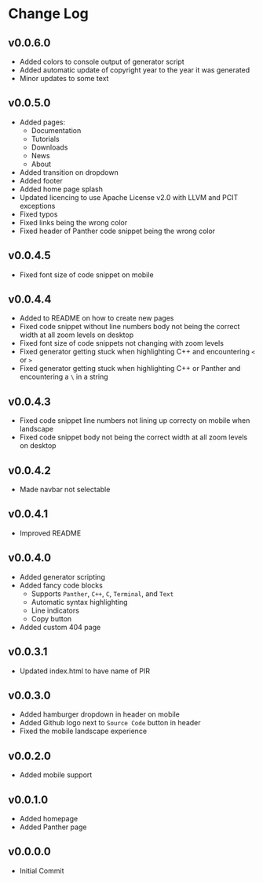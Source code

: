 # Change Log

<!---------------------------------->
## v0.0.6.0
- Added colors to console output of generator script
- Added automatic update of copyright year to the year it was generated
- Minor updates to some text


<!---------------------------------->
## v0.0.5.0
- Added pages:
	- Documentation
	- Tutorials
	- Downloads
	- News
	- About
- Added transition on dropdown
- Added footer
- Added home page splash
- Updated licencing to use Apache License v2.0 with LLVM and PCIT exceptions
- Fixed typos
- Fixed links being the wrong color
- Fixed header of Panther code snippet being the wrong color


<!---------------------------------->
## v0.0.4.5
- Fixed font size of code snippet on mobile


<!---------------------------------->
## v0.0.4.4
- Added to README on how to create new pages 
- Fixed code snippet without line numbers body not being the correct width at all zoom levels on desktop
- Fixed font size of code snippets not changing with zoom levels
- Fixed generator getting stuck when highlighting C++ and encountering `<` or `>`
- Fixed generator getting stuck when highlighting C++ or Panther and encountering a `\` in a string


<!---------------------------------->
## v0.0.4.3
- Fixed code snippet line numbers not lining up correcty on mobile when landscape
- Fixed code snippet body not being the correct width at all zoom levels on desktop


<!---------------------------------->
## v0.0.4.2
- Made navbar not selectable


<!---------------------------------->
## v0.0.4.1
- Improved README


<!---------------------------------->
## v0.0.4.0
- Added generator scripting
- Added fancy code blocks
	- Supports `Panther`, `C++`, `C`, `Terminal`, and `Text`
	- Automatic syntax highlighting
	- Line indicators
	- Copy button
- Added custom 404 page


<!---------------------------------->
## v0.0.3.1
- Updated index.html to have name of PIR


<!---------------------------------->
## v0.0.3.0
- Added hamburger dropdown in header on mobile 
- Added Github logo next to `Source Code` button in header
- Fixed the mobile landscape experience


<!---------------------------------->
## v0.0.2.0
- Added mobile support


<!---------------------------------->
## v0.0.1.0
- Added homepage
- Added Panther page


<!---------------------------------->
## v0.0.0.0
- Initial Commit